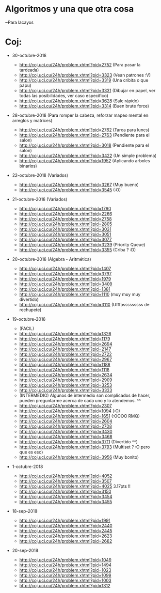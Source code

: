 # Algoritmos y una que otra cosa
~Para lacayos

# Coj:

- 30-octubre-2018 
    - http://coj.uci.cu/24h/problem.xhtml?pid=2752 (Para pasar la tardeada)
    - http://coj.uci.cu/24h/problem.xhtml?pid=3323 (Vean patrones :V)
    - http://coj.uci.cu/24h/problem.xhtml?pid=3319 (Una cribita o que papu)
    - http://coj.uci.cu/24h/problem.xhtml?pid=3331 (Dibujar en papel, ver todas las posibilidades, ver caso especifico)
    - http://coj.uci.cu/24h/problem.xhtml?pid=3628 (Sale rápido)
    - http://coj.uci.cu/24h/problem.xhtml?pid=3314 (Buen brute force)

- 28-octubre-2018 (Para romper la cabeza, reforzar mapeo mental en arreglos y matrices)
    - http://coj.uci.cu/24h/problem.xhtml?pid=2762 (Tarea para lunes)
    - http://coj.uci.cu/24h/problem.xhtml?pid=2763 (Pendiente para el salon)
    - http://coj.uci.cu/24h/problem.xhtml?pid=3018 (Pendiente para el salon)
    - http://coj.uci.cu/24h/problem.xhtml?pid=3422 (Un simple problema)
    - http://coj.uci.cu/24h/problem.xhtml?pid=1952 (Aplicando arboles binarios)

- 22-octubre-2018 (Variados)
    - http://coj.uci.cu/24h/problem.xhtml?pid=3267 (Muy bueno)
    - http://coj.uci.cu/24h/problem.xhtml?pid=3545 (:O)
    

- 21-octubre-2018 (Variados)
    - http://coj.uci.cu/24h/problem.xhtml?pid=1790
    - http://coj.uci.cu/24h/problem.xhtml?pid=2266
    - http://coj.uci.cu/24h/problem.xhtml?pid=2758
    - http://coj.uci.cu/24h/problem.xhtml?pid=2805
    - http://coj.uci.cu/24h/problem.xhtml?pid=3031
    - http://coj.uci.cu/24h/problem.xhtml?pid=3051
    - http://coj.uci.cu/24h/problem.xhtml?pid=3077
    - http://coj.uci.cu/24h/problem.xhtml?pid=3239 (Priority Queue)
    - http://coj.uci.cu/24h/problem.xhtml?pid=3355 (Criba ? :D)

- 20-octubre-2018 (Algebra - Aritmética)
    - http://coj.uci.cu/24h/problem.xhtml?pid=1407
    - http://coj.uci.cu/24h/problem.xhtml?pid=3797
    - http://coj.uci.cu/24h/problem.xhtml?pid=1979
    - http://coj.uci.cu/24h/problem.xhtml?pid=3409
    - http://coj.uci.cu/24h/problem.xhtml?pid=1381
    - http://coj.uci.cu/24h/problem.xhtml?pid=1110 (muy muy muy divertido)
    - http://coj.uci.cu/24h/problem.xhtml?pid=3110 (Ufffasssssssss de rechupete)

- 19-octubre-2018
    - (FACIL)
    - http://coj.uci.cu/24h/problem.xhtml?pid=1326
    - http://coj.uci.cu/24h/problem.xhtml?pid=1179
    - http://coj.uci.cu/24h/problem.xhtml?pid=2694
    - http://coj.uci.cu/24h/problem.xhtml?pid=2147
    - http://coj.uci.cu/24h/problem.xhtml?pid=2722
    - http://coj.uci.cu/24h/problem.xhtml?pid=2967
    - http://coj.uci.cu/24h/problem.xhtml?pid=1188
    - http://coj.uci.cu/24h/problem.xhtml?pid=1118
    - http://coj.uci.cu/24h/problem.xhtml?pid=2634
    - http://coj.uci.cu/24h/problem.xhtml?pid=2909
    - http://coj.uci.cu/24h/problem.xhtml?pid=3253
    - http://coj.uci.cu/24h/problem.xhtml?pid=3333
    - (INTERMEDIO) Algunos de intermedio son complicados de hacer, pueden preguntarme acerca de cada uno y lo atendemos. ^^
    - http://coj.uci.cu/24h/problem.xhtml?pid=2307
    - http://coj.uci.cu/24h/problem.xhtml?pid=1094 (:O)
    - http://coj.uci.cu/24h/problem.xhtml?pid=1651 (:OOOO RMQ)
    - http://coj.uci.cu/24h/problem.xhtml?pid=2604
    - http://coj.uci.cu/24h/problem.xhtml?pid=2708
    - http://coj.uci.cu/24h/problem.xhtml?pid=3430
    - http://coj.uci.cu/24h/problem.xhtml?pid=3468
    - http://coj.uci.cu/24h/problem.xhtml?pid=3711 (Divertido ^^)
    - http://coj.uci.cu/24h/problem.xhtml?pid=3793 (Multiset ? :O pero que es eso)
    - http://coj.uci.cu/24h/problem.xhtml?pid=3956 (Muy bonito)

- 1-octubre-2018
    - http://coj.uci.cu/24h/problem.xhtml?pid=4052
    - http://coj.uci.cu/24h/problem.xhtml?pid=3507
    - http://coj.uci.cu/24h/problem.xhtml?pid=4025 3.17pts !!
    - http://coj.uci.cu/24h/problem.xhtml?pid=3150
    - http://coj.uci.cu/24h/problem.xhtml?pid=3454
    - http://coj.uci.cu/24h/problem.xhtml?pid=3455
    
- 18-sep-2018

    - http://coj.uci.cu/24h/problem.xhtml?pid=1991
    - http://coj.uci.cu/24h/problem.xhtml?pid=2440
    - http://coj.uci.cu/24h/problem.xhtml?pid=2445
    - http://coj.uci.cu/24h/problem.xhtml?pid=2623
    - http://coj.uci.cu/24h/problem.xhtml?pid=2682

- 20-sep-2018

    - http://coj.uci.cu/24h/problem.xhtml?pid=1049
    - http://coj.uci.cu/24h/problem.xhtml?pid=1494
    - http://coj.uci.cu/24h/problem.xhtml?pid=1023
    - http://coj.uci.cu/24h/problem.xhtml?pid=1099
    - http://coj.uci.cu/24h/problem.xhtml?pid=1003
    - http://coj.uci.cu/24h/problem.xhtml?pid=1312

